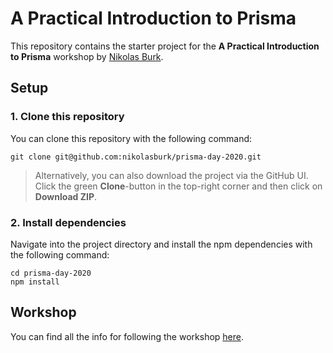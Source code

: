 # A Practical Introduction to Prisma

This repository contains the starter project for the **A Practical Introduction to Prisma** workshop by [Nikolas Burk](https://twitter.com/nikolasburk).

## Setup

### 1. Clone this repository

You can clone this repository with the following command:

```
git clone git@github.com:nikolasburk/prisma-day-2020.git
```

> Alternatively, you can also download the project via the GitHub UI. Click the green **Clone**-button in the top-right corner and then click on **Download ZIP**.

### 2. Install dependencies

Navigate into the project directory and install the npm dependencies with the following command:

```
cd prisma-day-2020
npm install
```

## Workshop

You can find all the info for following the workshop [here]().
